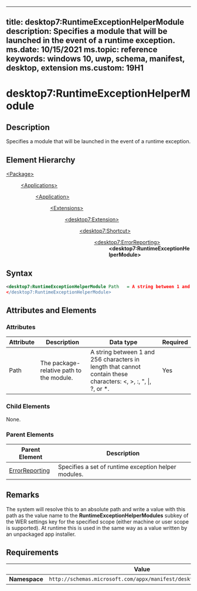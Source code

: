 ﻿---

title: desktop7:RuntimeExceptionHelperModule
description: Specifies a module that will be launched in the event of a runtime exception.
ms.date: 10/15/2021
ms.topic: reference
keywords: windows 10, uwp, schema, manifest, desktop, extension 
ms.custom: 19H1
---

# desktop7:RuntimeExceptionHelperModule

## Description
Specifies a module that will be launched in the event of a runtime exception.

## Element Hierarchy
<dl>
<dt><a href="element-package.md">&lt;Package&gt;</a></dt>
<dd>
<dl>
<dt><a href="element-applications.md">&lt;Applications&gt;</a></dt>
<dd>
<dl>
<dt><a href="element-application.md">&lt;Application&gt;</a></dt>
<dd>
<dl>
<dt><a href="element-1-extensions.md">&lt;Extensions&gt;</a></dt>
<dd>
<dl>
<dt><a href="element-desktop7-extension.md">&lt;desktop7:Extension&gt;</a></dt>
<dd>
<dl>
<dt><a href="element-desktop7-shortcut.md">&lt;desktop7:Shortcut&gt;</a></dt>
<dd>
<dl>
<dt><a href="element-desktop7-desktopappmigration.md">&lt;desktop7:ErrorReporting&gt;</a></dt>
<dd><b>&lt;desktop7:RuntimeExceptionHelperModule&gt;</b></dd>
</dl>
</dd>
</dl>
</dd>
</dl>
</dd>
</dl>
</dd>
</dl>
</dd>
</dl>
</dd>
</dl>


## Syntax

```xml
<desktop7:RuntimeExceptionHelperModule Path   = A string between 1 and 256 characters in length that cannot contain these characters: <, >, :, ", |, ?, or *.   >
</desktop7:RuntimeExceptionHelperModule>
```


## Attributes and Elements

### Attributes

| Attribute | Description | Data type | Required |
|-----------|-------------|-----------|----------|
| Path | The package-relative path to the module. | A string between 1 and 256 characters in length that cannot contain these characters: <, >, :, ", \|, ?, or *. | Yes |


### Child Elements

None.

### Parent Elements

| Parent Element | Description |
|---------------|-------------|
| [ErrorReporting](element-desktop7-errorreporting.md) | Specifies a set of runtime exception helper modules. |  


## Remarks

The system will resolve this to an absolute path and write a value with this path as the value name to the **RuntimeExceptionHelperModules** subkey of the WER settings key for the specified scope (either machine or user scope is supported). At runtime this is used in the same way as a value written by an unpackaged app installer.


## Requirements

|               |     Value                                                        |
|---------------|-------------------------------------------------------------|
| **Namespace** | `http://schemas.microsoft.com/appx/manifest/desktop/windows10/7` |